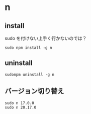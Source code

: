 # n

## install
sudo を付けない上手く行かないのでは？
```
sudo npm install -g n
```

## uninstall
```
sudonpm uninstall -g n
```

## バージョン切り替え
```
sudo n 17.0.0
sudo n 20.17.0
```

